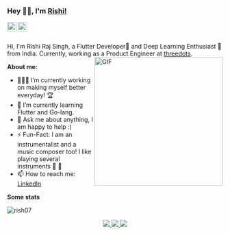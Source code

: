 ### Hey 👋🏽, I'm [Rishi!](https://rishirajsingh.tech) 


<a href="https://www.linkedin.com/in/rishirajsinghchhabra/">
  <img align="left" alt="Rishi's LinkdeIN" width="22px" src="https://cdn.jsdelivr.net/npm/simple-icons@v3/icons/linkedin.svg" />
</a>
<a href="https://www.instagram.com/man_of_few_words_/">
  <img align="left" alt="Rishi's Instagram" width="22px" src="https://cdn.jsdelivr.net/npm/simple-icons@v3/icons/instagram.svg" />
</a>

<br />
<br />

Hi, I'm Rishi Raj Singh, a Flutter Developer📱 and Deep Learning Enthusiast 🚀 from India. Currently, working as a Product Engineer at [threedots](https://threedots.app/). 
  <img align="right" alt="GIF" src="https://i.ibb.co/XWbDB2s/memoji-removebg-preview.png" width = 300px />
  
**About me:**

- 👨🏽‍💻 I’m currently working on making myself better everyday! 🏆
- 🌱 I’m currently learning Flutter and Go-lang.
- 💬 Ask me about anything, I am happy to help :)
- ⚡️ Fun-Fact: I am an instrumentalist and a music composer too! I like playing several instruments 🎹 🎸
- 📫 How to reach me: [LinkedIn](https://www.linkedin.com/in/rishirajsinghchhabra/)


**Some stats**

<p align="left"> <img src="https://komarev.com/ghpvc/?username=rish07&label=Profile%20views&color=0e75b6&style=flat" alt="rish07" /> </p>

<p align="center">
  <a href="https://github.com/rish07">
    <img src="https://github-readme-stats.vercel.app/api?username=rish07&show_icons=true&theme=github_dark&hide_border=true" />
    <img src="https://github-readme-streak-stats.herokuapp.com/?user=rish07&theme=github-dark-blue&hide_border=true" />
    <img src="https://activity-graph.herokuapp.com/graph?username=rish07&theme=react-dark" />
</a>
</p>


